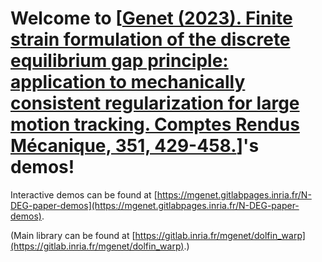 # Welcome to [[Genet (2023). Finite strain formulation of the discrete equilibrium gap principle: application to mechanically consistent regularization for large motion tracking. Comptes Rendus Mécanique, 351, 429-458.](https://doi.org/10.5802/crmeca.228)]'s demos!

Interactive demos can be found at [https://mgenet.gitlabpages.inria.fr/N-DEG-paper-demos](https://mgenet.gitlabpages.inria.fr/N-DEG-paper-demos).

(Main library can be found at [https://gitlab.inria.fr/mgenet/dolfin_warp](https://gitlab.inria.fr/mgenet/dolfin_warp).)
